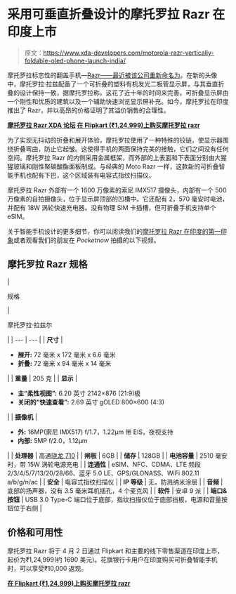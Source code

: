 # 采用可垂直折叠设计的摩托罗拉 Razr 在印度上市

> 原文：<https://www.xda-developers.com/motorola-razr-vertically-foldable-oled-phone-launch-india/>

摩托罗拉标志性的翻盖手机—[Razr——最近被该公司重新命名为](https://www.xda-developers.com/motorola-razr-folding-phone-revealed/)。在新的头像中，摩托罗拉·拉兹配备了一个可折叠的塑料有机发光二极管显示屏，与其垂直折叠的设计保持一致，据摩托罗拉称，这花了近十年的时间来完善。可折叠显示屏由一个刚性和优质的建筑以及一个辅助快速浏览显示屏补充。如今，摩托罗拉在印度推出了 Razr，并以高昂的价格证明了其溢价销售的合理性。

**[摩托罗拉 Razr XDA 论坛](https://forum.xda-developers.com/razr-2019) [在 Flipkart (₹1,24,999)上购买摩托罗拉 razr](https://www.flipkart.com/razr-black-noir-128-gb/p/itm4c4bee7d49861)**

为了实现无抖动的折叠和展开体验，摩托罗拉使用了一种特殊的铰链，使显示器围绕折叠弯曲，防止它起皱。这使得手机的两面保持完美的接触，它们之间没有任何空间。摩托罗拉 Razr 的内侧采用金属框架，而外部的上表面和下表面分别由大猩猩玻璃和刚性聚碳酸酯面板制成。与经典的 Moto Razr 一样，这款新的可折叠智能手机也配有下巴，这个区域装有电容式指纹扫描仪。

摩托罗拉 Razr 外部有一个 1600 万像素的索尼 IMX517 摄像头，内部有一个 500 万像素的自拍摄像头，位于显示屏顶部的凹槽中。它还配有 2，570 毫安时电池，并配有 18W 涡轮快速充电器。没有物理 SIM 卡插槽，但可折叠手机支持单个 eSIM。

关于智能手机设计的更多细节，你可以阅读我们的[摩托罗拉 Razr 在印度的第一印象](https://www.xda-developers.com/motorola-razr-india-hands-on-impressions-review/)或者观看我们的朋友在 *Pocketnow* 拍摄的以下视频。

## 摩托罗拉 Razr 规格

| 

规格

 | 

摩托罗拉·拉兹尔

 |
| --- | --- |
| **尺寸** | 

*   **展开:** 72 毫米 x 172 毫米 x 6.6 毫米
*   **折叠:** 72 毫米 x 94 毫米 x 14 毫米

 |
| **重量** | 205 克 |
| **显示** | 

*   **主“柔性视图”:** 6.20 英寸 2142×876 (21:9)极
*   **关闭的“快速查看”:** 2.69 英寸 gOLED 800×600 (4:3)

 |
| **摄像机** | 

*   **外:** 16MP(索尼 IMX517) f/1.7，1.22μm 带 EIS，夜视支持
*   **内部:** 5MP f/2.0，1.12μm

 |
| **处理器** | 高通[骁龙 710](https://www.xda-developers.com/tag/qualcomm-snapdragon-710/) |
| **闸板** | 6GB |
| **储存** | 128GB |
| **电池容量** | 2510 毫安时，带 15W 涡轮电源充电 |
| **连通性** | eSIM、NFC、CDMA、LTE 频段 2/3/4/5/7/13/20/28/66、蓝牙 5.0 LE、GPS/GLONASS、WiFi 802.11 a/b/g/n/ac |
| **安全** | 电容式指纹扫描仪 |
| **IP 等级** | 无，防溅纳米涂层 |
| **音频** | 底部的扬声器，没有 3.5 毫米耳机插孔，4 个麦克风 |
| **软件** | 安卓 9 派 |
| **端口&按钮** | USB 3.0 Type-C 端口位于底部，指纹扫描仪位于底部挡板，电源和音量按钮位于右侧 |

## 价格和可用性

摩托罗拉 Razr 将于 4 月 2 日通过 Flipkart 和主要的线下零售渠道在印度上市，起价为₹1,24,999(约 1690 美元)。花旗银行卡用户在印度购买可折叠智能手机时，可以享受₹10,000 返现。

**[在 Flipkart (₹1,24,999)上购买摩托罗拉 razr](https://www.flipkart.com/razr-black-noir-128-gb/p/itm4c4bee7d49861)**